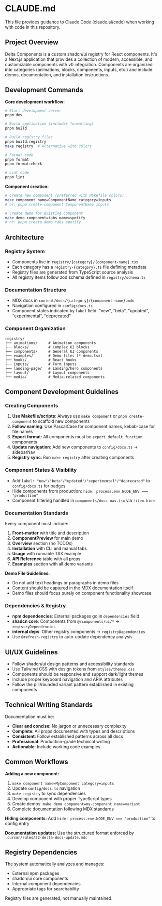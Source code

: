 # CLAUDE.md

This file provides guidance to Claude Code (claude.ai/code) when working with code in this repository.

## Project Overview

Delta Components is a custom shadcn/ui registry for React components. It's a Next.js application that provides a collection of modern, accessible, and customizable components with v0 integration. Components are organized into categories (animations, blocks, components, inputs, etc.) and include demos, documentation, and installation instructions.

## Development Commands

**Core development workflow:**

```bash
# Start development server
pnpm dev

# Build application (includes formatting)
pnpm build

# Build registry files
pnpm build:registry
make registry  # Alternative with colors

# Format code
pnpm format
pnpm format:check

# Lint code
pnpm lint
```

**Component creation:**

```bash
# Create new component (preferred with Makefile colors)
make component name=ComponentName category=inputs
# or: pnpm create-component ComponentName inputs

# Create demo for existing component
make demo component=tabs name=spotify
# or: pnpm create-demo tabs spotify
```

## Architecture

### Registry System

- Components live in `registry/{category}/{component-name}.tsx`
- Each category has a `registry-{category}.ts` file defining metadata
- Registry files are generated from TypeScript source analysis
- All registry items follow zod schema defined in `registry/schema.ts`

### Documentation Structure

- MDX docs in `content/docs/{category}/{component-name}.mdx`
- Navigation configured in `config/docs.ts`
- Component states indicated by `label` field: "new", "beta", "updated", "experimental", "deprecated"

### Component Organization

```
registry/
├── animations/     # Animation components
├── blocks/         # Complex UI blocks
├── components/     # General UI components
├── examples/       # Demo files (*-demo.tsx)
├── hooks/          # React hooks
├── inputs/         # Form inputs
├── landing-page/   # Landing/hero components
├── layout/         # Layout components
└── media/          # Media-related components
```

## Component Development Guidelines

### Creating Components

1. **Use Makefile/scripts**: Always use `make component` or `pnpm create-component` to scaffold new components
2. **Follow naming**: Use PascalCase for component names, kebab-case for file names
3. **Export format**: All components must be `export default function` components
4. **Update navigation**: Add new components to `config/docs.ts` → sidebarNav
5. **Registry sync**: Run `make registry` after creating components

### Component States & Visibility

- Add `label: "new"/"beta"/"updated"/"experimental"/"deprecated"` to `config/docs.ts` for badges
- Hide components from production: `hide: process.env.NODE_ENV === "production"`
- Component filtering handled in `components/docs-nav.tsx` via `!item.hide`

### Documentation Standards

Every component must include:

1. **Front-matter** with title and description
2. **ComponentPreview** for main demo
3. **Overview** section (no TODOs)
4. **Installation** with CLI and manual tabs
5. **Usage** with runnable TSX example
6. **API Reference** table with all props
7. **Examples** section with all demo variants

**Demo File Guidelines:**

- Do not add text headings or paragraphs in demo files
- Content should be captured in the MDX documentation itself
- Demo files should focus purely on component functionality showcase

### Dependencies & Registry

- **npm dependencies**: External packages go in `dependencies` field
- **shadcn core**: Components from `@/components/ui/*` → `registryDependencies`
- **internal deps**: Other registry components → `registryDependencies`
- Use `@refresh-registry` to auto-update dependency analysis

## UI/UX Guidelines

- Follow shadcn/ui design patterns and accessibility standards
- Use Tailwind CSS with design tokens from `styles/themes.css`
- Components should be responsive and support dark/light themes
- Include proper keyboard navigation and ARIA attributes
- Follow the pill/rounded variant pattern established in existing components

## Technical Writing Standards

Documentation must be:

- **Clear and concise**: No jargon or unnecessary complexity
- **Complete**: All props documented with types and descriptions
- **Consistent**: Follow established patterns across all docs
- **Professional**: Production-grade technical writing
- **Actionable**: Include working code examples

## Common Workflows

**Adding a new component:**

1. `make component name=MyComponent category=inputs`
2. Update `config/docs.ts` navigation
3. `make registry` to sync dependencies
4. Develop component with proper TypeScript types
5. Create demos: `make demo component=my-component name=variant`
6. Complete documentation following MDX standards

**Hiding components:**
Add `hide: process.env.NODE_ENV === "production"` to config entry

**Documentation updates:**
Use the structured format enforced by `.cursor/rules/32-delta-docs-update.mdc`

## Registry Dependencies

The system automatically analyzes and manages:

- External npm packages
- shadcn/ui core components
- Internal component dependencies
- Appropriate tags for searchability

Registry files are generated, not manually maintained.
